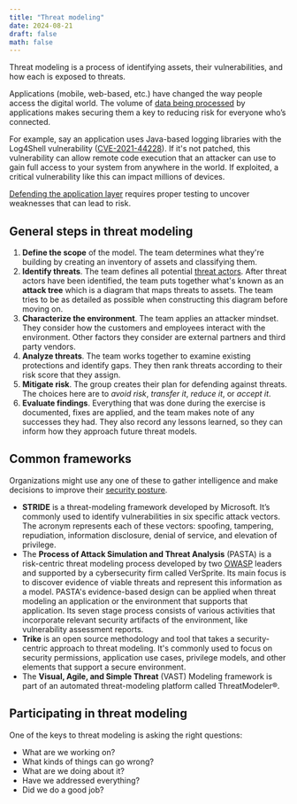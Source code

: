 ```yaml
---
title: "Threat modeling"
date: 2024-08-21
draft: false
math: false
---
```


Threat modeling is a process of identifying assets,
their vulnerabilities, and how each is exposed to threats.

Applications (mobile, web-based, etc.) have changed the way people
access the digital world. The volume of
[data being processed](/data-management)
by applications makes securing them a key
to reducing risk for everyone who’s connected.

For example, say an application uses Java-based logging libraries with
the Log4Shell vulnerability
([CVE-2021-44228](https://nvd.nist.gov/vuln/detail/CVE-2021-44228)). If
it's not patched, this vulnerability can allow remote code execution
that an attacker can use to gain full access to your system from
anywhere in the world. If exploited, a critical vulnerability like this
can impact millions of devices.

[Defending the application layer](/defense-in-depth) requires proper
testing to uncover weaknesses that can lead to risk.

## General steps in threat modeling

1. **Define the scope** of the model. The team determines what they're
   building by creating an inventory of assets and classifying them.
2. **Identify threats**. The team defines all potential [threat actors](/threat-actor). After threat actors have been identified, the
   team puts together what's known as an **attack tree** which is a
   diagram that maps threats to assets. The team tries to be as detailed
   as possible when constructing this diagram before moving on.
3. **Characterize the environment**. The team applies an attacker
   mindset. They consider how the customers and employees interact with
   the environment. Other factors they consider are external partners
   and third party vendors.
4. **Analyze threats**. The team works together to examine existing
   protections and identify gaps. They then rank threats according to
   their risk score that they assign.
5. **Mitigate risk**. The group creates their plan for defending against
   threats. The choices here are to *avoid risk*, *transfer it*, *reduce
   it*, or *accept it*.
6. **Evaluate findings**. Everything that was done during the exercise
   is documented, fixes are applied, and the team makes note of any
   successes they had. They also record any lessons learned, so they can
   inform how they approach future threat models.

## Common frameworks

Organizations might use any one of these to gather intelligence and make decisions to improve their [security posture](/security).

- **STRIDE** is a threat-modeling framework developed by Microsoft. It’s
  commonly used to identify vulnerabilities in six specific attack
  vectors. The acronym represents each of these vectors: spoofing,
  tampering, repudiation, information disclosure, denial of service, and
  elevation of privilege.
- The **Process of Attack Simulation and Threat Analysis** (PASTA) is a
  risk-centric threat modeling process developed by two [OWASP](/owasp)
  leaders and supported by a cybersecurity firm called VerSprite. Its
  main focus is to discover evidence of viable threats and represent
  this information as a model. PASTA's evidence-based design can be
  applied when threat modeling an application or the environment that
  supports that application. Its seven stage process consists of various
  activities that incorporate relevant security artifacts of the
  environment, like vulnerability assessment reports.
- **Trike** is an open source methodology and tool that takes a
  security-centric approach to threat modeling. It's commonly used to
  focus on security permissions, application use cases, privilege
  models, and other elements that support a secure environment.
- The **Visual, Agile, and Simple Threat** (VAST) Modeling framework is
  part of an automated threat-modeling platform called ThreatModeler®.

## Participating in threat modeling

One of the keys to threat modeling is asking the right questions:

- What are we working on?
- What kinds of things can go wrong?
- What are we doing about it?
- Have we addressed everything?
- Did we do a good job?
